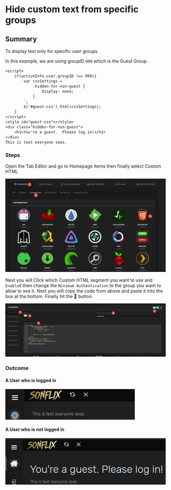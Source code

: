 # Hide custom text from specific groups

## Summary

To display text only for specific user groups.

In this example, we are using groupID `999` which is the Guest Group.

```text
<script>
    if(activeInfo.user.groupID !== 999){
        var cssSettings = `
            .hidden-for-non-guest {
                display: none;
            }
        `;
        $('#guest-css').html(cssSettings);
    }
</script>
<style id="guest-css"></style>
<div class="hidden-for-non-guest">
    <h1>You're a guest.  Please log in!</h1>
</div>
This is text everyone sees.
```

### Steps

Open the Tab Editor and go to Homepage Items then finally select Custom HTML

![](../.gitbook/assets/image%20%285%29.png)

Next you will Click which Custom HTML segment you want to use and `Enable`it then change the `Minimum Authentication` to the group you want to allow to see it.  Next you will copy the code from above and paste it into the box at the bottom.  Finally hit the 💾 button.

![](../.gitbook/assets/image%20%282%29.png)

### Outcome

#### A User who is logged in

![](../.gitbook/assets/image%20%287%29.png)

#### A User who is not logged in

![](../.gitbook/assets/image%20%281%29.png)

